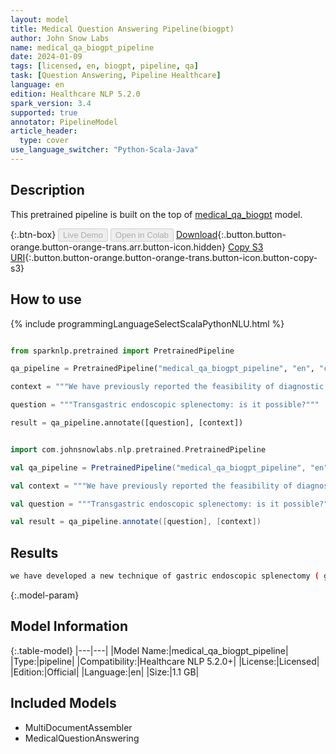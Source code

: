 ```yaml
---
layout: model
title: Medical Question Answering Pipeline(biogpt)
author: John Snow Labs
name: medical_qa_biogpt_pipeline
date: 2024-01-09
tags: [licensed, en, biogpt, pipeline, qa]
task: [Question Answering, Pipeline Healthcare]
language: en
edition: Healthcare NLP 5.2.0
spark_version: 3.4
supported: true
annotator: PipelineModel
article_header:
  type: cover
use_language_switcher: "Python-Scala-Java"
---
```


## Description

This pretrained pipeline is built on the top of [medical_qa_biogpt](https://nlp.johnsnowlabs.com/2023/03/09/medical_qa_biogpt_en.html) model.

{:.btn-box}
<button class="button button-orange" disabled>Live Demo</button>
<button class="button button-orange" disabled>Open in Colab</button>
[Download](https://s3.amazonaws.com/auxdata.johnsnowlabs.com/clinical/models/medical_qa_biogpt_pipeline_en_5.2.0_3.4_1704844544971.zip){:.button.button-orange.button-orange-trans.arr.button-icon.hidden}
[Copy S3 URI](s3://auxdata.johnsnowlabs.com/clinical/models/medical_qa_biogpt_pipeline_en_5.2.0_3.4_1704844544971.zip){:.button.button-orange.button-orange-trans.button-icon.button-copy-s3}

## How to use



<div class="tabs-box" markdown="1">
{% include programmingLanguageSelectScalaPythonNLU.html %}
  
```python

from sparknlp.pretrained import PretrainedPipeline

qa_pipeline = PretrainedPipeline("medical_qa_biogpt_pipeline", "en", "clinical/models")

context = """We have previously reported the feasibility of diagnostic and therapeutic peritoneoscopy including liver biopsy, gastrojejunostomy, and tubal ligation by an oral transgastric approach. We present results of per-oral transgastric splenectomy in a porcine model. The goal of this study was to determine the technical feasibility of per-oral transgastric splenectomy using a flexible endoscope. We performed acute experiments on 50-kg pigs. All animals were fed liquids for 3 days prior to procedure. The procedures were performed under general anesthesia with endotracheal intubation. The flexible endoscope was passed per orally into the stomach and puncture of the gastric wall was performed with a needle knife. The puncture was extended to create a 1.5-cm incision using a pull-type sphincterotome, and a double-channel endoscope was advanced into the peritoneal cavity. The peritoneal cavity was insufflated with air through the endoscope. The spleen was visualized. The splenic vessels were ligated with endoscopic loops and clips, and then mesentery was dissected using electrocautery. Endoscopic splenectomy was performed on six pigs. There were no complications during gastric incision and entrance into the peritoneal cavity. Visualization of the spleen and other intraperitoneal organs was very good. Ligation of the splenic vessels and mobilization of the spleen were achieved using commercially available devices and endoscopic accessories."""

question = """Transgastric endoscopic splenectomy: is it possible?"""

result = qa_pipeline.annotate([question], [context])

```
```scala

import com.johnsnowlabs.nlp.pretrained.PretrainedPipeline

val qa_pipeline = PretrainedPipeline("medical_qa_biogpt_pipeline", "en", "clinical/models")

val context = """We have previously reported the feasibility of diagnostic and therapeutic peritoneoscopy including liver biopsy, gastrojejunostomy, and tubal ligation by an oral transgastric approach. We present results of per-oral transgastric splenectomy in a porcine model. The goal of this study was to determine the technical feasibility of per-oral transgastric splenectomy using a flexible endoscope. We performed acute experiments on 50-kg pigs. All animals were fed liquids for 3 days prior to procedure. The procedures were performed under general anesthesia with endotracheal intubation. The flexible endoscope was passed per orally into the stomach and puncture of the gastric wall was performed with a needle knife. The puncture was extended to create a 1.5-cm incision using a pull-type sphincterotome, and a double-channel endoscope was advanced into the peritoneal cavity. The peritoneal cavity was insufflated with air through the endoscope. The spleen was visualized. The splenic vessels were ligated with endoscopic loops and clips, and then mesentery was dissected using electrocautery. Endoscopic splenectomy was performed on six pigs. There were no complications during gastric incision and entrance into the peritoneal cavity. Visualization of the spleen and other intraperitoneal organs was very good. Ligation of the splenic vessels and mobilization of the spleen were achieved using commercially available devices and endoscopic accessories."""

val question = """Transgastric endoscopic splenectomy: is it possible?"""

val result = qa_pipeline.annotate([question], [context])

```
</div>

## Results

```bash
we have developed a new technique of gastric endoscopic splenectomy ( gasps ) using a flexible endoscope. the aim of this study was to evaluate the feasibility
```

{:.model-param}
## Model Information

{:.table-model}
|---|---|
|Model Name:|medical_qa_biogpt_pipeline|
|Type:|pipeline|
|Compatibility:|Healthcare NLP 5.2.0+|
|License:|Licensed|
|Edition:|Official|
|Language:|en|
|Size:|1.1 GB|

## Included Models

- MultiDocumentAssembler
- MedicalQuestionAnswering
